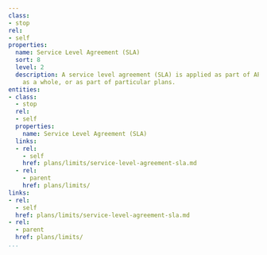 ```yaml
---
class:
- stop
rel:
- self
properties:
  name: Service Level Agreement (SLA)
  sort: 8
  level: 2
  description: A service level agreement (SLA) is applied as part of API operations
    as a whole, or as part of particular plans.
entities:
- class:
  - stop
  rel:
  - self
  properties:
    name: Service Level Agreement (SLA)
  links:
  - rel:
    - self
    href: plans/limits/service-level-agreement-sla.md
  - rel:
    - parent
    href: plans/limits/
links:
- rel:
  - self
  href: plans/limits/service-level-agreement-sla.md
- rel:
  - parent
  href: plans/limits/
...
```

